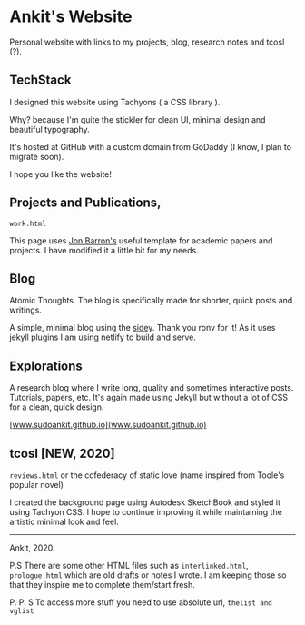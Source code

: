 # Ankit's Website

Personal website with links to my projects, blog, research notes and tcosl (?).

## TechStack

I designed this website using Tachyons ( a CSS library ). 

Why? because I'm quite the stickler for clean UI, minimal design and beautiful typography. 

It's hosted at GitHub with a custom domain from GoDaddy (I know, I plan to migrate soon).

I hope you like the website!

## Projects and Publications, 

`work.html`

This page uses [Jon Barron's](https://jonbarron.info) useful template for academic papers and projects. I have modified it a little bit for my needs.

## Blog

Atomic Thoughts. The blog is specifically made for shorter, quick posts and writings.

A simple, minimal blog using the [sidey](https://github.com/ronv/sidey). Thank you ronv for it! As it uses jekyll plugins I am using netlify to build and serve. 

## Explorations

A research blog where I write long, quality and sometimes interactive posts. Tutorials, papers, etc. It's again made using Jekyll but without a lot of CSS for a clean, quick design. 

[www.sudoankit.github.io](www.sudoankit.github.io)

## tcosl [NEW, 2020]

`reviews.html` or the cofederacy of static love (name inspired from Toole's popular novel)

I created the background page using Autodesk SketchBook and styled it using Tachyon CSS. I hope to continue improving it while maintaining the artistic minimal look and feel. 

---

Ankit, 2020.

P.S There are some other HTML files such as `interlinked.html`, `prologue.html` which are old drafts or notes I wrote. I am keeping those so that they inspire me to complete them/start fresh.

P. P. S To access more stuff you need to use absolute url, `thelist and vglist`